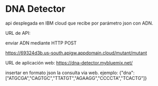 # DNA Detector

api desplegada en IBM cloud que recibe por parámetro json con ADN.

URL de API:

enviar ADN mediante HTTP POST

https://69324d3b.us-south.apigw.appdomain.cloud/mutant/mutant




URL de aplicación web:
https://dna-detector.mybluemix.net/

insertar en formato json la consulta via web. 
ejemplo: {"dna":["ATGCGA","CAGTGC","TTATGT","AGAAGG","CCCCTA","TCACTG"]}
